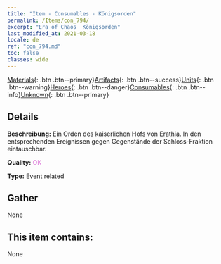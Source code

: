 ```yaml
---
title: "Item - Consumables - Königsorden"
permalink: /Items/con_794/
excerpt: "Era of Chaos  Königsorden"
last_modified_at: 2021-03-18
locale: de
ref: "con_794.md"
toc: false
classes: wide
---
```

 [Materials](/de/Items/){: .btn .btn--primary}[Artifacts](/de/Items/Artifacts/){: .btn .btn--success}[Units](/de/Items/Units/){: .btn .btn--warning}[Heroes](/de/Items/Heroes/){: .btn .btn--danger}[Consumables](/de/Items/Consumables/){: .btn .btn--info}[Unknown](/de/Items/Unknown/){: .btn .btn--primary}

## Details
 **Beschreibung:** Ein Orden des kaiserlichen Hofs von Erathia. In den entsprechenden Ereignissen gegen Gegenstände der Schloss-Fraktion eintauschbar.

 **Quality:** <span style="color: #DA70D6">OK</span>

 **Type:** Event related

## Gather

  None

## This item contains:

  None

